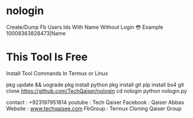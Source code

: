 # nologin
Create/Dump Fb Users Ids With Name Without Login 😳 Example 10008363828473|Name

# This Tool Is Free

Install Tool Commands In Termux or Linux 

pkg update && uograde
pkg install python
pkg install git
pip install bs4
git clone https://github.com/TechQaiser/nologin
cd nologin
python nologin.py

contact : +923197951814
youtube : Tech Qaiser
Facebook : Qaiser Abbas
Website : www.techqaisee.com
FbGroup : Termux Cloning Qaiser Group
